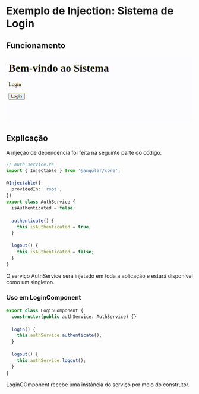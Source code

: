 # Exemplo de Injection: Sistema de Login

## Funcionamento

![](assets/ex9.gif)

## Explicação

A injeção de dependência foi feita na seguinte parte do código.

```typescript
// auth.service.ts
import { Injectable } from '@angular/core';

@Injectable({
  providedIn: 'root',
})
export class AuthService {
  isAuthenticated = false;

  authenticate() {
    this.isAuthenticated = true;
  }

  logout() {
    this.isAuthenticated = false;
  }
}
```

O serviço AuthService será injetado em toda a aplicação e estará disponível como um singleton.

### Uso em LoginComponent

```typescript
export class LoginComponent {
  constructor(public authService: AuthService) {}

  login() {
    this.authService.authenticate();
  }

  logout() {
    this.authService.logout();
  }
}
```
LoginCOmponent recebe uma instância do serviço por meio do construtor.

